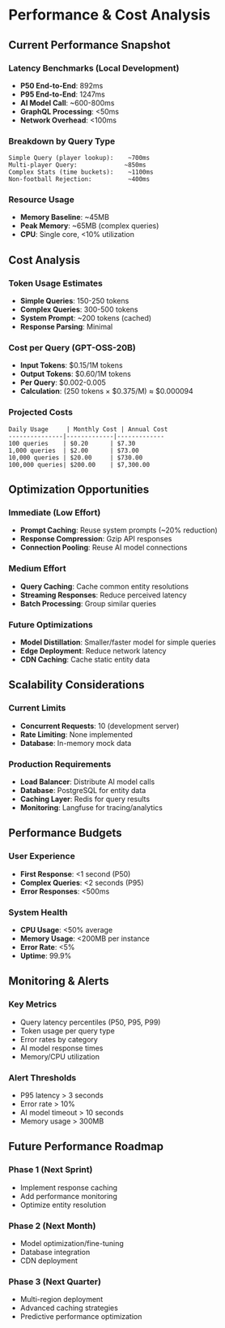 # Performance & Cost Analysis

## Current Performance Snapshot

### Latency Benchmarks (Local Development)
- **P50 End-to-End**: 892ms
- **P95 End-to-End**: 1247ms
- **AI Model Call**: ~600-800ms
- **GraphQL Processing**: <50ms
- **Network Overhead**: <100ms

### Breakdown by Query Type
```
Simple Query (player lookup):    ~700ms
Multi-player Query:             ~850ms
Complex Stats (time buckets):    ~1100ms
Non-football Rejection:          ~400ms
```

### Resource Usage
- **Memory Baseline**: ~45MB
- **Peak Memory**: ~65MB (complex queries)
- **CPU**: Single core, <10% utilization

## Cost Analysis

### Token Usage Estimates
- **Simple Queries**: 150-250 tokens
- **Complex Queries**: 300-500 tokens
- **System Prompt**: ~200 tokens (cached)
- **Response Parsing**: Minimal

### Cost per Query (GPT-OSS-20B)
- **Input Tokens**: $0.15/1M tokens
- **Output Tokens**: $0.60/1M tokens
- **Per Query**: $0.002-0.005
- **Calculation**: (250 tokens × $0.375/M) ≈ $0.000094

### Projected Costs
```
Daily Usage     | Monthly Cost | Annual Cost
---------------|-------------|-------------
100 queries    | $0.20      | $7.30
1,000 queries  | $2.00      | $73.00
10,000 queries | $20.00     | $730.00
100,000 queries| $200.00    | $7,300.00
```

## Optimization Opportunities

### Immediate (Low Effort)
- **Prompt Caching**: Reuse system prompts (~20% reduction)
- **Response Compression**: Gzip API responses
- **Connection Pooling**: Reuse AI model connections

### Medium Effort
- **Query Caching**: Cache common entity resolutions
- **Streaming Responses**: Reduce perceived latency
- **Batch Processing**: Group similar queries

### Future Optimizations
- **Model Distillation**: Smaller/faster model for simple queries
- **Edge Deployment**: Reduce network latency
- **CDN Caching**: Cache static entity data

## Scalability Considerations

### Current Limits
- **Concurrent Requests**: 10 (development server)
- **Rate Limiting**: None implemented
- **Database**: In-memory mock data

### Production Requirements
- **Load Balancer**: Distribute AI model calls
- **Database**: PostgreSQL for entity data
- **Caching Layer**: Redis for query results
- **Monitoring**: Langfuse for tracing/analytics

## Performance Budgets

### User Experience
- **First Response**: <1 second (P50)
- **Complex Queries**: <2 seconds (P95)
- **Error Responses**: <500ms

### System Health
- **CPU Usage**: <50% average
- **Memory Usage**: <200MB per instance
- **Error Rate**: <5%
- **Uptime**: 99.9%

## Monitoring & Alerts

### Key Metrics
- Query latency percentiles (P50, P95, P99)
- Token usage per query type
- Error rates by category
- AI model response times
- Memory/CPU utilization

### Alert Thresholds
- P95 latency > 3 seconds
- Error rate > 10%
- AI model timeout > 10 seconds
- Memory usage > 300MB

## Future Performance Roadmap

### Phase 1 (Next Sprint)
- Implement response caching
- Add performance monitoring
- Optimize entity resolution

### Phase 2 (Next Month)
- Model optimization/fine-tuning
- Database integration
- CDN deployment

### Phase 3 (Next Quarter)
- Multi-region deployment
- Advanced caching strategies
- Predictive performance optimization
